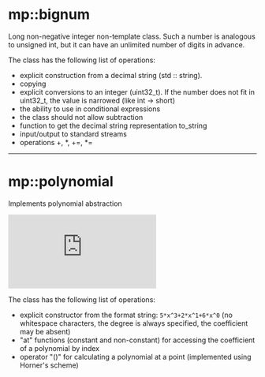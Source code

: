 # mp::bignum

Long non-negative integer non-template class. 
Such a number is analogous to unsigned int, 
but it can have an unlimited number of digits
in advance.

The class has the following list of 
operations:

* explicit construction from a decimal string (std :: string). 
* copying
* explicit conversions to an integer (uint32_t). 
If the number does not fit in uint32_t, 
the value is narrowed (like int -> short)
* the ability to use in conditional expressions
* the class should not allow subtraction
* function to get the decimal string 
representation to_string
* input/output to standard streams
* operations +, *, +=, *=  
---
# mp::polynomial

Implements polynomial abstraction

![equation](https://latex.codecogs.com/png.latex?%5Cbg_white%20P%28x%29%20%3D%20a_n%20x%5En%20&plus;%20a_%7Bn-1%7D%20x%5E%7Bn-1%7D%20&plus;%20...%20&plus;%20a_0)
 
The class has the following list of 
operations:

 * explicit constructor from the format string:
 `5*x^3+2*x^1+6*x^0` (no whitespace characters,
 the degree is always specified, the coefficient may be absent)
 * "at" functions (constant and non-constant)
 for accessing the coefficient of a polynomial by index
 * operator "()" for calculating a polynomial at a point
 (implemented using Horner's scheme)
 
